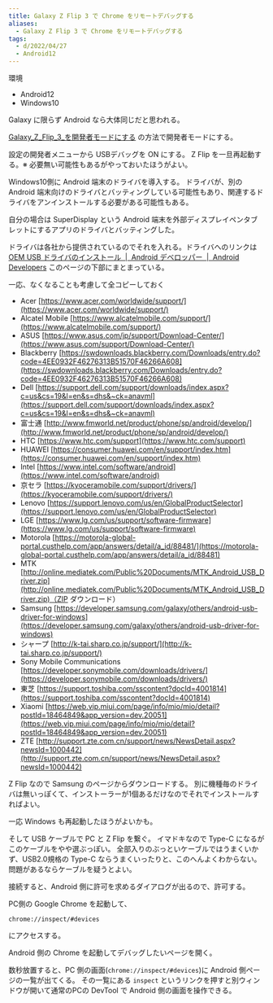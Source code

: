 ```yaml
---
title: Galaxy Z Flip 3 で Chrome をリモートデバッグする
aliases:
  - Galaxy Z Flip 3 で Chrome をリモートデバッグする
tags:
  - d/2022/04/27
  - Android12
---
```


環境

- Android12
- Windows10



Galaxy に限らず Android なら大体同じだと思われる。

[Galaxy_Z_Flip_3_を開発者モードにする](Galaxy_Z_Flip_3_を開発者モードにする.md) の方法で開発者モードにする。


設定の開発者メニューから USBデバッグを ON にする。
Z Flip を一旦再起動する。※ 必要無い可能性もあるがやっておいたほうがよい。

Windows10側に Android 端末のドライバを導入する。
ドライバが、別の Android 端末向けのドライバとバッティングしている可能性もあり、関連するドライバをアンインストールする必要がある可能性もある。

自分の場合は SuperDisplay という Android 端末を外部ディスプレイペンタブレットにするアプリのドライバとバッティングした。

ドライバは各社から提供されているのでそれを入れる。ドライバへのリンクは [OEM USB ドライバのインストール  \|  Android デベロッパー  \|  Android Developers](https://developer.android.com/studio/run/oem-usb) このページの下部にまとまっている。


一応、なくなることも考慮して全コピーしておく

- Acer [https://www.acer.com/worldwide/support/](https://www.acer.com/worldwide/support/)
- Alcatel Mobile [https://www.alcatelmobile.com/support/](https://www.alcatelmobile.com/support/)
- ASUS [https://www.asus.com/jp/support/Download-Center/](https://www.asus.com/support/Download-Center/)
- Blackberry [https://swdownloads.blackberry.com/Downloads/entry.do?code=4EE0932F46276313B51570F46266A608](https://swdownloads.blackberry.com/Downloads/entry.do?code=4EE0932F46276313B51570F46266A608)
- Dell [https://support.dell.com/support/downloads/index.aspx?c=us&cs=19&l=en&s=dhs&~ck=anavml](https://support.dell.com/support/downloads/index.aspx?c=us&cs=19&l=en&s=dhs&~ck=anavml)
- 富士通 [http://www.fmworld.net/product/phone/sp/android/develop/](http://www.fmworld.net/product/phone/sp/android/develop/)
- HTC [https://www.htc.com/support](https://www.htc.com/support)
- HUAWEI [https://consumer.huawei.com/en/support/index.htm](https://consumer.huawei.com/en/support/index.htm)
- Intel [https://www.intel.com/software/android](https://www.intel.com/software/android)
- 京セラ [https://kyoceramobile.com/support/drivers/](https://kyoceramobile.com/support/drivers/)
- Lenovo [https://support.lenovo.com/us/en/GlobalProductSelector](https://support.lenovo.com/us/en/GlobalProductSelector)
- LGE [https://www.lg.com/us/support/software-firmware](https://www.lg.com/us/support/software-firmware)
- Motorola [https://motorola-global-portal.custhelp.com/app/answers/detail/a_id/88481/](https://motorola-global-portal.custhelp.com/app/answers/detail/a_id/88481)
- MTK [http://online.mediatek.com/Public%20Documents/MTK_Android_USB_Driver.zip](http://online.mediatek.com/Public%20Documents/MTK_Android_USB_Driver.zip)（ZIP ダウンロード）
- Samsung [https://developer.samsung.com/galaxy/others/android-usb-driver-for-windows](https://developer.samsung.com/galaxy/others/android-usb-driver-for-windows)
- シャープ [http://k-tai.sharp.co.jp/support/](http://k-tai.sharp.co.jp/support/)
- Sony Mobile Communications [https://developer.sonymobile.com/downloads/drivers/](https://developer.sonymobile.com/downloads/drivers/)
- 東芝 [https://support.toshiba.com/sscontent?docId=4001814](https://support.toshiba.com/sscontent?docId=4001814)
- Xiaomi [https://web.vip.miui.com/page/info/mio/mio/detail?postId=18464849&app_version=dev.20051](https://web.vip.miui.com/page/info/mio/mio/detail?postId=18464849&app_version=dev.20051)
- ZTE [http://support.zte.com.cn/support/news/NewsDetail.aspx?newsId=1000442](http://support.zte.com.cn/support/news/NewsDetail.aspx?newsId=1000442)

Z Flip なので Samsung のページからダウンロードする。
別に機種毎のドライバは無いっぽくて、インストーラーが1個あるだけなのでそれでインストールすればよい。

一応 Windows も再起動したほうがよいかも。

そして USB ケーブルで PC と Z Flip を繋ぐ。
イマドキなので Type-C になるがこのケーブルをやや選ぶっぽい。
全部入りのぶっといケーブルではうまくいかず、USB2.0規格の Type-C ならうまくいったりと、このへんよくわからない。
問題があるならケーブルを疑うとよい。

接続すると、Android 側に許可を求めるダイアログが出るので、許可する。


PC側の Google Chrome を起動して、

```
chrome://inspect/#devices
```

にアクセスする。

Android 側の Chrome を起動してデバッグしたいページを開く。

数秒放置すると、PC 側の画面(`chrome://inspect/#devices`)に Android 側ページの一覧が出てくる。
その一覧にある `inspect` というリンクを押すと別ウィンドウが開いて通常のPCの DevTool で Android 側の画面を操作できる。




















